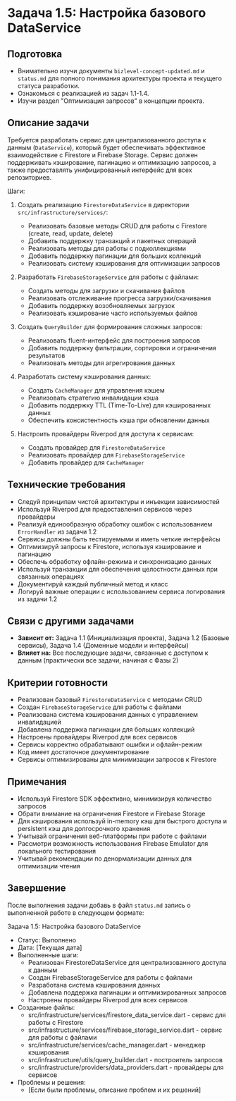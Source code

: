 # Задача 1.5: Настройка базового DataService

## Подготовка
- Внимательно изучи документы `bizlevel-concept-updated.md` и `status.md` для полного понимания архитектуры проекта и текущего статуса разработки.
- Ознакомься с реализацией из задач 1.1-1.4.
- Изучи раздел "Оптимизация запросов" в концепции проекта.

## Описание задачи
Требуется разработать сервис для централизованного доступа к данным (`DataService`), который будет обеспечивать эффективное взаимодействие с Firestore и Firebase Storage. Сервис должен поддерживать кэширование, пагинацию и оптимизацию запросов, а также предоставлять унифицированный интерфейс для всех репозиториев.

Шаги:
1. Создать реализацию `FirestoreDataService` в директории `src/infrastructure/services/`:
   - Реализовать базовые методы CRUD для работы с Firestore (create, read, update, delete)
   - Добавить поддержку транзакций и пакетных операций
   - Реализовать методы для работы с подколлекциями
   - Добавить поддержку пагинации для больших коллекций
   - Реализовать систему кэширования для оптимизации запросов

2. Разработать `FirebaseStorageService` для работы с файлами:
   - Создать методы для загрузки и скачивания файлов
   - Реализовать отслеживание прогресса загрузки/скачивания
   - Добавить поддержку возобновляемых загрузок
   - Реализовать кэширование часто используемых файлов

3. Создать `QueryBuilder` для формирования сложных запросов:
   - Реализовать fluent-интерфейс для построения запросов
   - Добавить поддержку фильтрации, сортировки и ограничения результатов
   - Реализовать методы для агрегирования данных

4. Разработать систему кэширования данных:
   - Создать `CacheManager` для управления кэшем
   - Реализовать стратегию инвалидации кэша
   - Добавить поддержку TTL (Time-To-Live) для кэшированных данных
   - Обеспечить консистентность кэша при обновлении данных

5. Настроить провайдеры Riverpod для доступа к сервисам:
   - Создать провайдер для `FirestoreDataService`
   - Реализовать провайдер для `FirebaseStorageService`
   - Добавить провайдер для `CacheManager`

## Технические требования
- Следуй принципам чистой архитектуры и инъекции зависимостей
- Используй Riverpod для предоставления сервисов через провайдеры
- Реализуй единообразную обработку ошибок с использованием `ErrorHandler` из задачи 1.2
- Сервисы должны быть тестируемыми и иметь четкие интерфейсы
- Оптимизируй запросы к Firestore, используя кэширование и пагинацию
- Обеспечь обработку офлайн-режима и синхронизацию данных
- Используй транзакции для обеспечения целостности данных при связанных операциях
- Документируй каждый публичный метод и класс
- Логируй важные операции с использованием сервиса логирования из задачи 1.2

## Связи с другими задачами
- **Зависит от:** Задача 1.1 (Инициализация проекта), Задача 1.2 (Базовые сервисы), Задача 1.4 (Доменные модели и интерфейсы)
- **Влияет на:** Все последующие задачи, связанные с доступом к данным (практически все задачи, начиная с Фазы 2)

## Критерии готовности
- Реализован базовый `FirestoreDataService` с методами CRUD
- Создан `FirebaseStorageService` для работы с файлами
- Реализована система кэширования данных с управлением инвалидацией
- Добавлена поддержка пагинации для больших коллекций
- Настроены провайдеры Riverpod для всех сервисов
- Сервисы корректно обрабатывают ошибки и офлайн-режим
- Код имеет достаточное документирование
- Сервисы оптимизированы для минимизации запросов к Firestore

## Примечания
- Используй Firestore SDK эффективно, минимизируя количество запросов
- Обрати внимание на ограничения Firestore и Firebase Storage
- Для кэширования используй in-memory кэш для быстрого доступа и persistent кэш для долгосрочного хранения
- Учитывай ограничения веб-платформы при работе с файлами
- Рассмотри возможность использования Firebase Emulator для локального тестирования
- Учитывай рекомендации по денормализации данных для оптимизации чтения

## Завершение
После выполнения задачи добавь в файл `status.md` запись о выполненной работе в следующем формате:

Задача 1.5: Настройка базового DataService
* Статус: Выполнено
* Дата: [Текущая дата]
* Выполненные шаги:
    * Реализован FirestoreDataService для централизованного доступа к данным
    * Создан FirebaseStorageService для работы с файлами
    * Разработана система кэширования данных
    * Добавлена поддержка пагинации и оптимизированных запросов
    * Настроены провайдеры Riverpod для всех сервисов
* Созданные файлы:
    * src/infrastructure/services/firestore_data_service.dart - сервис для работы с Firestore
    * src/infrastructure/services/firebase_storage_service.dart - сервис для работы с файлами
    * src/infrastructure/services/cache_manager.dart - менеджер кэширования
    * src/infrastructure/utils/query_builder.dart - построитель запросов
    * src/infrastructure/providers/data_providers.dart - провайдеры для сервисов
* Проблемы и решения:
    * [Если были проблемы, описание проблем и их решений]